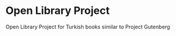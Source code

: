 Open Library Project
=============

Open Library Project for Turkish books similar to Project Gutenberg
